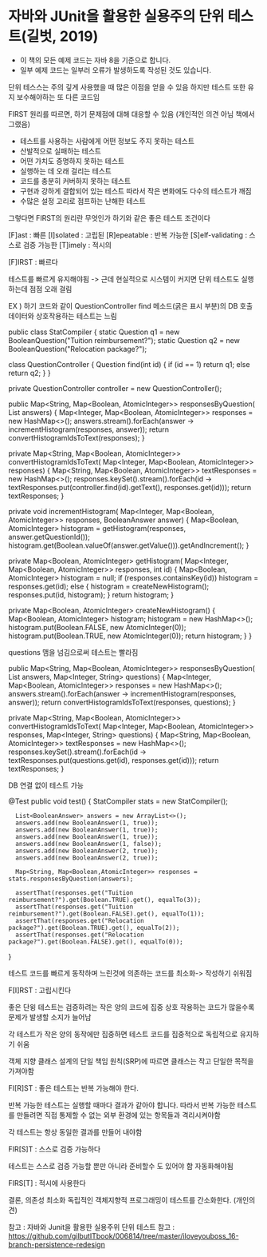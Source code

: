 # 자바와 JUnit을 활용한 실용주의 단위 테스트(길벗, 2019)

- 이 책의 모든 예제 코드는 자바 8을 기준으로 합니다.
- 일부 예제 코드는 일부러 오류가 발생하도록 작성된 것도 있습니다.


단위 테스스는 주의 깊게 사용했을 때 많은 이점을 얻을 수 있음
하지만 테스트 또한 유지 보수해야하는 또 다른 코드임

FIRST 원리를 따르면, 하기 문제점에 대해 대응할 수 있음 (개인적인 의견 아님 책에서 그랬음)

- 테스트를 사용하는 사람에게 어떤 정보도 주지 못하는 테스트
- 산발적으로 실패하는 테스트
- 어떤 가치도 증명하지 못하는 테스트
- 실행하는 데 오래 걸리는 테스트 
- 코드를 충분히 커버하지 못하는 테스트
- 구현과 강하게 결합되어 있는 테스트 따라서 작은 변화에도 다수의 테스트가 깨짐
- 수많은 설정 고리로 점프하는 난해한 테스트 


그렇다면 FIRST의 원리란 무엇인가 
하기와 같은 좋은 테스트 조건이다 

[F]ast : 빠른
[I]solated : 고립된
[R]epeatable : 반복 가능한
[S]elf-validating : 스스로 검증 가능한
[T]imely : 적시의


[F]IRST : 빠르다

테스트를 빠르게 유지해야됨 -> 근데 현실적으로 시스템이 커지면 단위 테스트도 실행하는데 점점 오래 걸림

EX ) 
하기 코드와 같이 QuestionController find 메소드(굵은 표시 부분)의 DB 호출 데이터와 상호작용하는 테스트는 느림

public class StatCompiler {
   static Question q1 = new BooleanQuestion("Tuition reimbursement?");
   static Question q2 = new BooleanQuestion("Relocation package?");

   class QuestionController {
      Question find(int id) {
         if (id == 1)
            return q1;
         else
            return q2;
      }
   }

   private QuestionController controller = new QuestionController();

   public Map<String, Map<Boolean, AtomicInteger>> responsesByQuestion(
         List<BooleanAnswer> answers) {
      Map<Integer, Map<Boolean, AtomicInteger>> responses = new HashMap<>();
      answers.stream().forEach(answer -> incrementHistogram(responses, answer));
      return convertHistogramIdsToText(responses);
   }

   private Map<String, Map<Boolean, AtomicInteger>> convertHistogramIdsToText(
         Map<Integer, Map<Boolean, AtomicInteger>> responses) {
      Map<String, Map<Boolean, AtomicInteger>> textResponses = new HashMap<>();
      responses.keySet().stream().forEach(id -> 
         textResponses.put(controller.find(id).getText(), responses.get(id)));
      return textResponses;
   }

   private void incrementHistogram(
         Map<Integer, Map<Boolean, AtomicInteger>> responses, 
         BooleanAnswer answer) {
      Map<Boolean, AtomicInteger> histogram = 
            getHistogram(responses, answer.getQuestionId());
      histogram.get(Boolean.valueOf(answer.getValue())).getAndIncrement();
   }

   private Map<Boolean, AtomicInteger> getHistogram(
         Map<Integer, Map<Boolean, AtomicInteger>> responses, int id) {
      Map<Boolean, AtomicInteger> histogram = null;
      if (responses.containsKey(id)) 
         histogram = responses.get(id);
      else {
         histogram = createNewHistogram();
         responses.put(id, histogram);
      }
      return histogram;
   }

   private Map<Boolean, AtomicInteger> createNewHistogram() {
      Map<Boolean, AtomicInteger> histogram;
      histogram = new HashMap<>();
      histogram.put(Boolean.FALSE, new AtomicInteger(0));
      histogram.put(Boolean.TRUE, new AtomicInteger(0));
      return histogram;
   }
}


questions 맴을 넘김으로써 테스트는 빨라짐

 public Map<String, Map<Boolean, AtomicInteger>> responsesByQuestion(
         List<BooleanAnswer> answers, Map<Integer, String> questions)  {
      Map<Integer, Map<Boolean, AtomicInteger>> responses = new HashMap<>();
      answers.stream().forEach(answer -> incrementHistogram(responses, answer));
      return convertHistogramIdsToText(responses, questions);
 }


private Map<String, Map<Boolean, AtomicInteger>> convertHistogramIdsToText(
         Map<Integer, Map<Boolean, AtomicInteger>> responses, Map<Integer, String> questions) {
      Map<String, Map<Boolean, AtomicInteger>> textResponses = new HashMap<>();
      responses.keySet().stream().forEach(id -> 
         textResponses.put(questions.get(id), responses.get(id)));
      return textResponses;
   }


DB 연결 없이 테스트 가능

 @Test
   public void test() {
      StatCompiler stats = new StatCompiler();
      
      List<BooleanAnswer> answers = new ArrayList<>();
      answers.add(new BooleanAnswer(1, true));
      answers.add(new BooleanAnswer(1, true));
      answers.add(new BooleanAnswer(1, true));
      answers.add(new BooleanAnswer(1, false));
      answers.add(new BooleanAnswer(2, true));
      answers.add(new BooleanAnswer(2, true));
      
      Map<String, Map<Boolean,AtomicInteger>> responses = stats.responsesByQuestion(answers);
      
      assertThat(responses.get("Tuition reimbursement?").get(Boolean.TRUE).get(), equalTo(3));
      assertThat(responses.get("Tuition reimbursement?").get(Boolean.FALSE).get(), equalTo(1));
      assertThat(responses.get("Relocation package?").get(Boolean.TRUE).get(), equalTo(2));
      assertThat(responses.get("Relocation package?").get(Boolean.FALSE).get(), equalTo(0));
   }



테스트 코드를 빠르게 동작하며 느린것에 의존하는 코드를 최소화-> 작성하기 쉬워짐




F[I]RST : 고립시킨다 

좋은 단윙 테스트는 검증하려는 작은 양의 코드에 집중
상호 작용하는 코드가 많을수록 문제가 발생할 소지가 늘어남

각 테스트가 작은 양의 동작에만 집중하면 테스트 코드를 집중적으로 독립적으로 유지하기 쉬움

객체 지향 클래스 설계의 단일 책임 원칙(SRP)에 따르면 클래스는 작고 단일한 목적을 가져야함


FI[R]ST : 좋은 테스트는 반복 가능해야 한다.

반복 가능한 테스트는 실행할 때마다 결과가 같아야 합니다. 따라서 반복 가능한 테스트를 만들려면
직접 통제할 수 없는 외부 환경에 있는 항목들과 격리시켜야함

각 테스트는 항상 동일한 결과를 만들어 내야함


FIR[S]T : 스스로 검증 가능하다

테스트는 스스로 검증 가능할 뿐만 아니라 준비할수 도 있어야 함
자동화해야됨


FIRS[T] : 적시에 사용한다



결론, 의존성 최소화 독립적인 객체지향적 프로그래밍이 테스트를 간소화한다. (개인의견)

참고 : 자바와 Junit을 활용한 실용주위 단위 테스트
참고 : https://github.com/gilbutITbook/006814/tree/master/iloveyouboss_16-branch-persistence-redesign 
